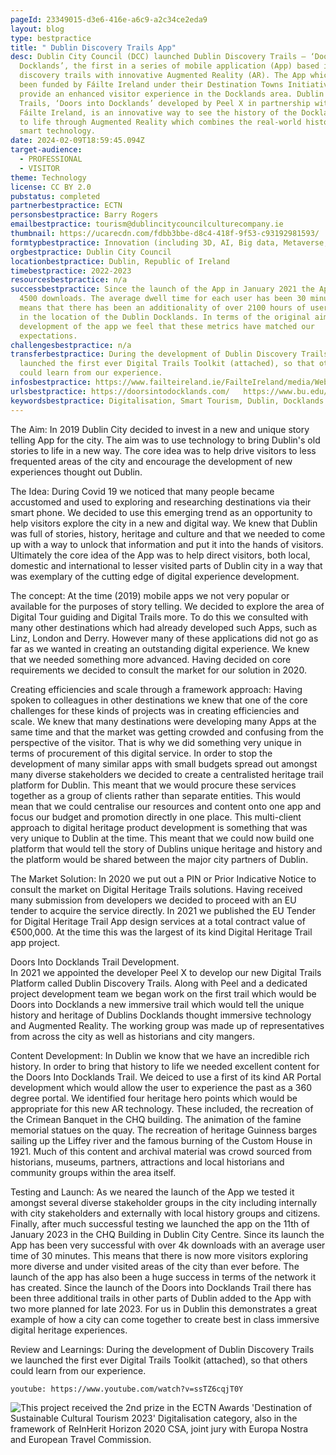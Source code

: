 ```yaml
---
pageId: 23349015-d3e6-416e-a6c9-a2c34ce2eda9
layout: blog
type: bestpractice
title: " Dublin Discovery Trails App"
desc: Dublin City Council (DCC) launched Dublin Discovery Trails – ‘Doors into
  Docklands’, the first in a series of mobile application (App) based immersive
  discovery trails with innovative Augmented Reality (AR). The App which has
  been funded by Fáilte Ireland under their Destination Towns Initiative is to
  provide an enhanced visitor experience in the Docklands area. Dublin Discovery
  Trails, ‘Doors into Docklands’ developed by Peel X in partnership with DCC and
  Fáilte Ireland, is an innovative way to see the history of the Docklands come
  to life through Augmented Reality which combines the real-world history with
  smart technology.
date: 2024-02-09T18:59:45.094Z
target-audience:
  - PROFESSIONAL
  - VISITOR
theme: Technology
license: CC BY 2.0
pubstatus: completed
partnerbestpractice: ECTN
personsbestpractice: Barry Rogers
emailbestpractice: tourism@dublincitycouncilculturecompany.ie
thumbnail: https://ucarecdn.com/fdbb3bbe-d8c4-418f-9f53-c93192981593/
formtypbestpractice: Innovation (including 3D, AI, Big data, Metaverse, etc)
orgbestpractice: Dublin City Council
locationbestpractice: Dublin, Republic of Ireland
timebestpractice: 2022-2023
resourcesbestpractice: n/a
successbestpractice: Since the launch of the App in January 2021 the App has had
  4500 downloads. The average dwell time for each user has been 30 minutes. This
  means that there has been an additionality of over 2100 hours of users spent
  in the location of the Dublin Docklands. In terms of the original aims of the
  development of the app we feel that these metrics have matched our
  expectations.
challengesbestpractice: n/a
transferbestpractice: During the development of Dublin Discovery Trails we
  launched the first ever Digital Trails Toolkit (attached), so that others
  could learn from our experience.
infosbestpractice: https://www.failteireland.ie/FailteIreland/media/WebsiteStructure/Documents/Dublin/dublin-trails-toolkitupdated-2022.pdf   https://www.irishexaminer.com/news/arid-41045846.html
urlsbestpractice: https://doorsintodocklands.com/   https://www.bu.edu/bhr/2021/10/04/digital-trail-development-opportunities-for-tourism-and-hospitality-lessons-from-ireland/
keywordsbestpractice: Digitalisation, Smart Tourism, Dublin, Docklands
---
```

The Aim: 
In 2019 Dublin City decided to invest in a new and unique story telling App for the city. The aim was to use technology to bring Dublin's old stories to life in a new way. The core idea was to help drive visitors to less frequented areas of the city and encourage the development of new experiences thought out Dublin. 

The Idea: 
During Covid 19 we noticed that many people became accustomed and used to exploring and researching destinations via their smart phone. We decided to use this emerging trend as an opportunity to help visitors explore the city in a new and digital way. We knew that Dublin was full of stories, history, heritage and culture and that we needed to come up with a way to unlock that information and put it into the hands of visitors. Ultimately the core idea of the App was to help direct visitors, both local, domestic and international to lesser visited parts of Dublin city in a way that was exemplary of the cutting edge of digital experience development. 

The concept: 
At the time (2019) mobile apps we not very popular or available for the purposes of story telling. We decided to explore the area of Digital Tour guiding and Digital Trails more. To do this we consulted with many other destinations which had already developed such Apps, such as Linz, London and Derry. However many of these applications did not go as far as we wanted in creating an outstanding digital experience. We knew that we needed something more advanced. Having decided on core requirements we decided to consult the market for our solution in 2020. 

Creating efficiencies and scale through a framework approach: 
Having spoken to colleagues in other destinations we knew that one of the core challenges for these kinds of projects was in creating efficiencies and scale. We knew that many destinations were developing many Apps at the same time and that the market was getting crowded and confusing from the perspective of the visitor. That is why we did something very unique in terms of procurement of this digital service. In order to stop the development of many similar apps with small budgets spread out amongst many diverse stakeholders we decided to create a centralisted heritage trail platform for Dublin. This meant that we would procure these services together as a group of clients rather than separate entities. This would mean that we could centralise our resources and content onto one app and focus our budget and promotion directly in one place. This multi-client approach to digital heritage product development is something that was very unique to Dublin at the time. This meant that we could now build one platform that would tell the story of Dublins unique heritage and history and the platform would be shared between the major city partners of Dublin. 

The Market Solution: 
In 2020 we put out a PIN or Prior Indicative Notice to consult the market on Digital Heritage Trails solutions. Having received many submission from developers we decided to proceed with an EU tender to acquire the service directly. In 2021 we published the EU Tender for Digital  Heritage Trail App design services at a total contract value of €500,000. At the time this was the largest of its kind Digital Heritage Trail app project. 

Doors Into Docklands Trail Development.\
In 2021 we appointed the developer Peel X to develop our new Digital Trails Platform called Dublin Discovery Trails. Along with Peel and a dedicated project development team we began work on the first trail which would be Doors into Docklands a new immersive trail which would tell the unique history and heritage of Dublins Docklands thought immersive technology and Augmented Reality. The working group was made up of representatives from across the city as well as historians and city mangers. 

Content Development: 
In Dublin we know that we have an incredible rich history. In order to bring that history to life we needed excellent content for the Doors Into Docklands Trail. We deiced to use a first of its kind AR Portal development which would allow the user to experience the past as a 360 degree portal. We identified four heritage hero points which would be appropriate for this new AR technology. These included, the recreation of the Crimean Banquet in the CHQ building. The animation of the famine memorial statues on the quay. The recreation of heritage Guinness barges sailing up the Liffey river and the famous burning of the Custom House in 1921. Much of this content and archival material was crowd sourced from historians, museums, partners, attractions and local historians and community groups within the area itself. 

Testing and Launch: 
As we neared the launch of the App we tested it amongst several diverse stakeholder groups in the city including internally with city stakeholders and externally with local history groups and citizens. Finally, after much successful testing we launched the app on the 11th of January 2023 in the CHQ Building in Dublin City Centre. Since its launch the App has been very successful with over 4k downloads with an average user time of 30 minutes. This means that there is now more visitors exploring more diverse and under visited areas of the city than ever before. The launch of the app has also been a huge success in terms of the network it has created. Since the launch of the Doors into Docklands Trail there has been three additional trails in other parts of Dublin added to the App with two more planned for late 2023. For us in Dublin this demonstrates a great example of how a city can come together to create best in class immersive digital heritage experiences. 

Review and Learnings: 
During the development of Dublin Discovery Trails we launched the first ever Digital Trails Toolkit (attached), so that others could learn from our experience.

`youtube: https://www.youtube.com/watch?v=ssTZ6cqjT0Y`

![](https://ucarecdn.com/52f7f9aa-a2e1-4942-9eea-c29ea0a46d66/ "This project received the 2nd prize in the ECTN Awards 'Destination of Sustainable Cultural Tourism 2023' Digitalisation category, also in the framework of ReInHerit Horizon 2020 CSA, joint jury with Europa Nostra and European Travel Commission.")